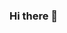 ### Hi there 👋

<!--
**KubaKijak/KubaKijak** is a ✨ _special_ ✨ repository because its `README.md` (this file) appears on your GitHub profile.

Hello my name is Kuba
I like turtles 

-->
